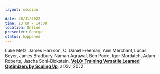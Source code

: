 ```yaml
---
layout: session

date: 30/11/2022
time: 13:00 - 14:00
location: Online
presenter: George
status: happened
---
```

Luke Metz, James Harrison, C. Daniel Freeman, Amil Merchant, Lucas Beyer, James Bradbury, Naman Agrawal, Ben Poole, Igor Mordatch, Adam Roberts, Jascha Sohl-Dickstein.
**[VeLO: Training Versatile Learned Optimizers by Scaling Up](
papers/0158-training-versatile-learned-optimizers-by-scaling-up)**,
arXiv,
2022
